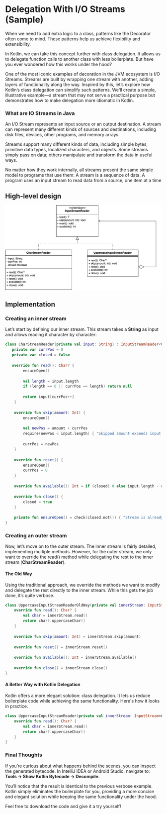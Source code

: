 # Delegation With I/O Streams (Sample)

When we need to add extra logic to a class, patterns like the Decorator often come to mind. These patterns help us achieve flexibility and extensibility.

In Kotlin, we can take this concept further with class delegation. It allows us to delegate function calls to another class with less boilerplate. But have you ever wondered how this works under the hood?

One of the most iconic examples of decoration in the JVM ecosystem is I/O Streams. Streams are built by wrapping one stream with another, adding layers of functionality along the way. Inspired by this, let’s explore how Kotlin’s class delegation can simplify such patterns. We'll create a simple, illustrative example—a stream that may not serve a practical purpose but demonstrates how to make delegation more idiomatic in Kotlin.

### What are IO Streams in Java
An I/O Stream represents an input source or an output destination. A stream can represent many different kinds of sources and destinations, including disk files, devices, other programs, and memory arrays.

Streams support many different kinds of data, including simple bytes, primitive data types, localized characters, and objects. Some streams simply pass on data; others manipulate and transform the data in useful ways.

No matter how they work internally, all streams present the same simple model to programs that use them: A stream is a sequence of data. A program uses an input stream to read data from a source, one item at a time

## High-level design
![screenshot](screenshots/streams_sample.drawio.png)


## Implementation

### Creating an inner stream

Let’s start by defining our inner stream. This stream takes a **String** as input and allows reading it character by character:


``` kotlin
class CharStreamReader(private val input: String) : InputStreamReader<Char?> {  
   private var currPos = 0  
   private var closed = false  
  
   override fun read(): Char? {  
        ensureOpen()  
  
        val length = input.length
        if (length == 0 || currPos == length) return null  
  
        return input[currPos++]  
    }  
  
    override fun skip(amount: Int) {  
        ensureOpen()  
  
        val newPos = amount + currPos
        require(newPos < input.length) { "Skipped amount exceeds input length" }  
  
        currPos = newPos  
    }  
  
    override fun reset() {  
        ensureOpen()  
        currPos = 0  
    }  
  
    override fun available(): Int = if (closed) 0 else input.length - currPos  
  
    override fun close() {  
        closed = true  
    }  
  
    private fun ensureOpen() = check(closed.not()) { "Stream is already closed" }
}
```

### Creating an outer stream

Now, let’s move on to the outer stream. The inner stream is fairly detailed, implementing multiple methods. However, for the outer stream, we only want to override the read() method while delegating the rest to the inner stream (**CharStreamReader**).


#### The Old Way

Using the traditional approach, we override the methods we want to modify and delegate the rest directly to the inner stream. While this gets the job done, it’s quite verbose.

``` kotlin
class UppercaseInputStreamReaderOldWay(private val innerStream: InputStream<Char?>) : InputStreamReader<Char?> {
    override fun read(): Char? {
        val char = innerStream.read()
        return char?.uppercaseChar()
    }

    override fun skip(amount: Int) = innerStream.skip(amount)

    override fun reset() = innerStream.reset()
    
    override fun available(): Int = innerStream.available()

    override fun close() = innerStream.close()
}
```

#### A Better Way with Kotlin Delegation

Kotlin offers a more elegant solution: class delegation. It lets us reduce boilerplate code while achieving the same functionality. Here's how it looks in practice.

``` kotlin
class UppercaseInputStreamReader(private val innerStream: InputStream<Char?>) : InputStreamReader<Char?> by innerStream {
    override fun read(): Char? {
        val char = innerStream.read()
        return char?.uppercaseChar()
    }
}
```

### Final Thoughts

If you’re curious about what happens behind the scenes, you can inspect the generated bytecode. In IntelliJ IDEA or Android Studio, navigate to:
**Tools -> Show Kotlin Bytecode -> Decompile.**

You’ll notice that the result is identical to the previous verbose example. Kotlin simply eliminates the boilerplate for you, providing a more concise and elegant solution while keeping the same functionality under the hood.

Feel free to download the code and give it a try yourself!
